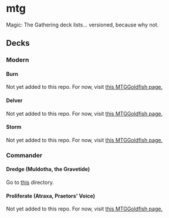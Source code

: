 # mtg
Magic: The Gathering deck lists... versioned, because why not.

## Decks

### Modern

#### Burn
Not yet added to this repo. For now, visit [this MTGGoldfish page.](https://www.mtggoldfish.com/deck/1382333#paper)

#### Delver
Not yet added to this repo. For now, visit [this MTGGoldfish page.](https://www.mtggoldfish.com/deck/1451465#paper)

#### Storm
Not yet added to this repo. For now, visit [this MTGGoldfish page.](https://www.mtggoldfish.com/deck/1373379#paper)

### Commander

#### Dredge (Muldotha, the Gravetide)
Go to [this](https://github.com/joshuarichard/mtg/tree/master/commander/dredge) directory.

#### Proliferate (Atraxa, Praetors' Voice)
Not yet added to this repo. For now, visit [this MTGGoldfish page.](https://www.mtggoldfish.com/deck/2013415#paper)